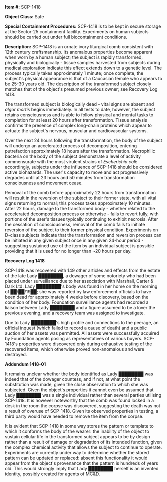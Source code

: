 **Item #:** SCP-1418

**Object Class:** Safe

**Special Containment Procedures:** SCP-1418 is to be kept in secure storage at the Sector-25 containment facility. Experiments on human subjects should be carried out under full biocontainment conditions.

**Description:** SCP-1418 is an ornate ivory liturgical comb consistent with 12th century craftsmanship. Its anomalous properties become apparent when worn by a human subject; the subject is rapidly transformed, physically and biologically - tissue samples harvested from subjects during medical exploration indicate this effect extends down to a genetic level. The process typically takes approximately 1 minute; once complete, the subject's physical appearance is that of a Caucasian female who appears to be 25-30 years old. The description of the transformed subject closely matches that of the object's presumed previous owner; see Recovery Log 1418.

The transformed subject is biologically dead - vital signs are absent and _algor mortis_ begins immediately. In all tests to date, however, the subject retains consciousness and is able to follow physical and mental tasks to completion for at least 20 hours after transformation. Tissue analysis confirms the presence of complex long-chain proteins which appear to actuate the subject's nervous, muscular and cardiovascular systems.

Over the next 24 hours following the transformation, the body of the subject will undergo an accelerated process of decomposition, entering putrefaction approximately 18 hours after the transformation. Necrophilic bacteria on the body of the subject demonstrate a level of activity commensurate with the most virulent strains of _Escherichia coli_: accordingly, subjects under the influence of SCP-1418 should be considered active biohazards. The user's capacity to move and act progressively degrades until at 23 hours and 50 minutes from transformation consciousness and movement cease.

Removal of the comb before approximately 22 hours from transformation will result in the reversion of the subject to their former state, with all vital signs returning to normal; this process takes approximately 10 minutes. After 22 hours, damage to the transformed body - whether related to the accelerated decomposition process or otherwise - fails to revert fully, with portions of the user's tissues typically continuing to exhibit necrosis. After the cessation of consciousness, removal of the comb fails to initiate reversion of the subject to their former physical condition. Experiments on D-class subjects indicate that the transformation and reversion process can be initiated in any given subject once in any given 24-hour period - suggesting sustained use of the item by an individual subject is possible providing that it is used for no longer than ~20 hours per day.

**Recovery Log 1418**

SCP-1418 was recovered with 149 other articles and effects from the estate of the late Lady ████████, a dowager of some notoriety who had been placed under surveillance due to her association with Marshall, Carter & Dark Ltd. Lady ████████'s body was found in her home on the morning of ██/██/19██; she was reported by law enforcement officials to have been dead for approximately 4 weeks before discovery, based on the condition of her body. Foundation surveillance agents had recorded a liaison between Lady ████████ and a figure assumed to be a lover the previous evening, and a recovery team was assigned to investigate.

Due to Lady ████████'s high profile and connections to the peerage, an official inquest (which failed to record a cause of death) and a public auction of her assets was permitted. All assets were successfully acquired by Foundation agents posing as representatives of various buyers. SCP-1418's properties were discovered only during exhaustive testing of the recovered items, which otherwise proved non-anomalous and were destroyed.

**Addendum 1418-01**

It remains unclear whether the body identified as Lady ████████ was indeed that of the dowager countess, and if not, at what point the substitution was made, given the close observation to which she was subjected. Given the object's properties it cannot even be assumed that Lady ████████ was a single individual rather than several parties utilising SCP-1418. It is however noteworthy that the comb was found locked in a desk in the room the corpse was discovered, suggesting the death was not a result of overuse of SCP-1418. Given its observed properties in testing, a third party would have needed to remove the item from the corpse.

It is evident that SCP-1418 in some way stores the pattern or template to which it conforms the body of the wearer: the inability of the object to sustain cellular life in the transformed subject appears to be by design rather than a result of damage or degradation of its intended function, given the complex chemical activity that allows the subject to continue to operate. Experiments are currently under way to determine whether the stored pattern can be updated or replaced: absent this functionality it would appear from the object's provenance that the pattern is hundreds of years old. This would strongly imply that Lady ████████ herself is an invented identity, possibly created for agents of MC&D.
